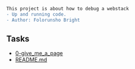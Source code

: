 ```diff
This project is about how to debug a webstack
- Up and running code.
- Author: Folorunsho Bright

```
## Tasks
* [0-give_me_a_page](0-give_me_a_page)
* [README.md](README.md)
